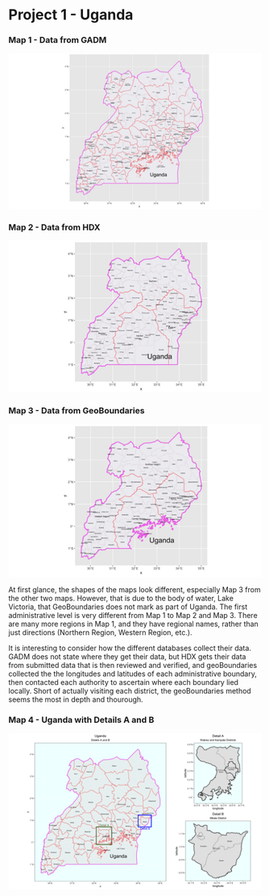 # Project 1 - Uganda 

### Map 1 - Data from GADM
![Map1](uga_gadm.png "two admin levels of Uganda from GADM")

### Map 2 - Data from HDX
![Map2](uga_hdx.png "two admin levels of Uganda from HDX")

### Map 3 - Data from GeoBoundaries
![Map3](uga_gb.png "two admin levels of Uganda from GeoBoundaries")

At first glance, the shapes of the maps look different, especially Map 3 from the other two maps.  However, that is due to the body of water, Lake Victoria, that GeoBoundaries does not mark as part of Uganda.  The first administrative level is very different from Map 1 to Map 2 and Map 3.  There are many more regions in Map 1, and they have regional names, rather than just directions (Northern Region, Western Region, etc.).  

It is interesting to consider how the different databases collect their data.  GADM does not state where they get their data, but HDX gets their data from submitted data that is then reviewed and verified, and geoBoundaries collected the the longitudes and latitudes of each administrative boundary, then contacted each authority to ascertain where each boundary lied locally.  Short of actually visiting each district, the geoBoundaries method seems the most in depth and thourough.  

### Map 4 - Uganda with Details A and B
![Map4](uga_triple_plot.png "Uganda with Details A and B")
